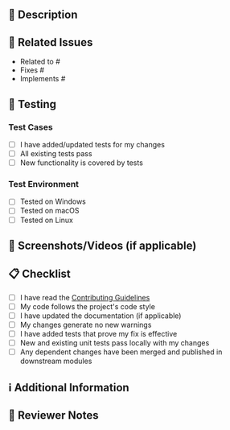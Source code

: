 <!-- Thanks for contributing to PPM! Please ensure the following before submitting your PR -->

## 📝 Description

<!-- Provide a clear and concise description of your changes -->

## 🔗 Related Issues

<!-- List any related issues here using the GitHub keyword format (e.g., "Closes #123") -->
- Related to #
- Fixes #
- Implements #

## 🧪 Testing

### Test Cases
- [ ] I have added/updated tests for my changes
- [ ] All existing tests pass
- [ ] New functionality is covered by tests

### Test Environment
- [ ] Tested on Windows
- [ ] Tested on macOS
- [ ] Tested on Linux

## 📸 Screenshots/Videos (if applicable)

<!-- Add screenshots or screen recordings if your changes affect the UI/UX -->

## 📋 Checklist

- [ ] I have read the [Contributing Guidelines](https://github.com/VesperAkshay/polypm/blob/main/CONTRIBUTING.md)
- [ ] My code follows the project's code style
- [ ] I have updated the documentation (if applicable)
- [ ] My changes generate no new warnings
- [ ] I have added tests that prove my fix is effective
- [ ] New and existing unit tests pass locally with my changes
- [ ] Any dependent changes have been merged and published in downstream modules

## ℹ️ Additional Information

<!-- Add any other context about the pull request here -->

## 📝 Reviewer Notes

<!-- Add any specific notes for the reviewer or testing instructions -->
